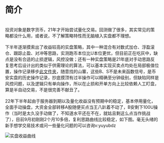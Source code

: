# 简介

<br>    投资对象是数字货币，21年才开始尝试量化交易。回测做了很多，其实常见的策略都没什么用，或者说，不了解策略特性而无脑植入实盘都不理想。
<br>
<br>    下半年逐渐摸索出了收益较高的实盘策略，其中一种混合有对数式加仓、浮盈滚仓、跟踪止盈、对冲等思路，实测跑币本位比U本位更优，但目前正在吃灰中，缺点是没有合适的止损逻辑，风控没做；还有一种实盘策略是21年底对手动思路反复思考后设计出的类似于供需理论的算法，可以基本实现买卖点均处在局部极值位置，操作记录移步[此文件夹](https://gitee.com/lbfnb/newer_examples/tree/master/%E4%BA%A4%E6%98%93/%E6%93%8D%E4%BD%9C)，随意找的山寨，这些B、S不是未来函数信号，是币安实盘的历史操作记录，抄底摸顶有过半操作可以精确至分钟级别，但缺陷同样是风控问题，以及逻辑只有单向操作，所以在止损和开单方向上比较依赖人工盯盘，算是半自动交易，不是很完善不献丑了。
<br>
<br>    22年下半年起由于服务器到期以及量化收益没有预期中的稳定，基本停用量化，全面手动操盘，大资金全部转移A股随便买点当王八趴着不动了，B安剩下100U操作（当时是太久没手动做了，不知道水平还在不在，就姑且剩这么点当作挑战了），目前9月初刚刚2个月10多倍，复利思路曲线比较稳定，如下图。毫无头绪的新手想学交易技术或问一些量化问题的可以咨询v:yuyubdz

![实盘收益曲线](https://user-images.githubusercontent.com/57866132/188322835-039eaf1c-2ac3-4d2c-ab94-879e06cbd951.jpg)
